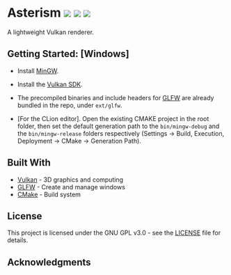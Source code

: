 # Asterism ![](https://img.shields.io/github/license/SilvoSposetti/asterism.svg) ![](https://img.shields.io/github/repo-size/SilvoSposetti/asterism.svg) ![](https://img.shields.io/github/languages/code-size/SilvoSposetti/asterism.svg)

A lightweight Vulkan renderer.


## Getting Started: [Windows]

* Install [MinGW](https://sourceforge.net/projects/mingw-w64/).

* Install the [Vulkan SDK](https://www.lunarg.com/vulkan-sdk/).

* The precompiled binaries and include headers for [GLFW](https://www.glfw.org/download.html) are already bundled in the repo, under `ext/glfw`.

* [For the CLion editor]. Open the existing CMAKE project in the root folder, then set the default generation path to the `bin/mingw-debug` and the `bin/mingw-release` folders respectively (Settings -> Build, Execution, Deployment -> CMake -> Generation Path).


## Built With

* [Vulkan](https://www.khronos.org/vulkan/) - 3D graphics and computing
* [GLFW](https://www.glfw.org/) - Create and manage windows
* [CMake](https://cmake.org/) - Build system


## License

This project is licensed under the GNU GPL v3.0 - see the [LICENSE](LICENSE.md) file for details.


## Acknowledgments


